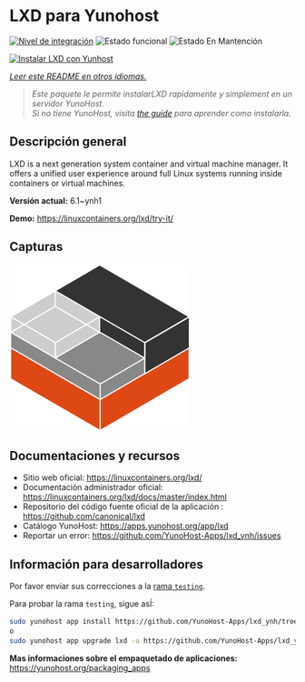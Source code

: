 <!--
Este archivo README esta generado automaticamente<https://github.com/YunoHost/apps/tree/master/tools/readme_generator>
No se debe editar a mano.
-->

# LXD para Yunohost

[![Nivel de integración](https://dash.yunohost.org/integration/lxd.svg)](https://ci-apps.yunohost.org/ci/apps/lxd/) ![Estado funcional](https://ci-apps.yunohost.org/ci/badges/lxd.status.svg) ![Estado En Mantención](https://ci-apps.yunohost.org/ci/badges/lxd.maintain.svg)

[![Instalar LXD con Yunhost](https://install-app.yunohost.org/install-with-yunohost.svg)](https://install-app.yunohost.org/?app=lxd)

*[Leer este README en otros idiomas.](./ALL_README.md)*

> *Este paquete le permite instalarLXD rapidamente y simplement en un servidor YunoHost.*  
> *Si no tiene YunoHost, visita [the guide](https://yunohost.org/install) para aprender como instalarla.*

## Descripción general

LXD is a next generation system container and virtual machine manager. It offers a unified user experience around full Linux systems running inside containers or virtual machines.

**Versión actual:** 6.1~ynh1

**Demo:** <https://linuxcontainers.org/lxd/try-it/>

## Capturas

![Captura de LXD](./doc/screenshots/LXD-logo.png)

## Documentaciones y recursos

- Sitio web oficial: <https://linuxcontainers.org/lxd/>
- Documentación administrador oficial: <https://linuxcontainers.org/lxd/docs/master/index.html>
- Repositorio del código fuente oficial de la aplicación : <https://github.com/canonical/lxd>
- Catálogo YunoHost: <https://apps.yunohost.org/app/lxd>
- Reportar un error: <https://github.com/YunoHost-Apps/lxd_ynh/issues>

## Información para desarrolladores

Por favor enviar sus correcciones a la [rama `testing`](https://github.com/YunoHost-Apps/lxd_ynh/tree/testing).

Para probar la rama `testing`, sigue asÍ:

```bash
sudo yunohost app install https://github.com/YunoHost-Apps/lxd_ynh/tree/testing --debug
o
sudo yunohost app upgrade lxd -u https://github.com/YunoHost-Apps/lxd_ynh/tree/testing --debug
```

**Mas informaciones sobre el empaquetado de aplicaciones:** <https://yunohost.org/packaging_apps>
